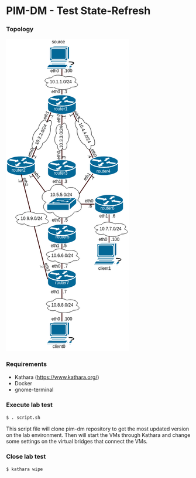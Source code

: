 # PIM-DM - Test State-Refresh

### Topology
![topology](topology.png)


### Requirements

- Kathara (https://www.kathara.org/)
- Docker
- gnome-terminal


### Execute lab test


```sh
$ . script.sh
```

This script file will clone pim-dm repository to get the most updated version on the lab environment. Then will start the VMs through Kathara and change some settings on the virtual bridges that connect the VMs.

### Close lab test

```sh
$ kathara wipe
```

